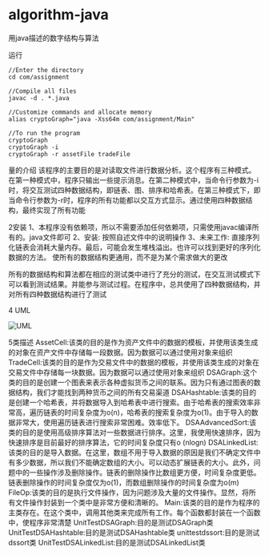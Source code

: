 # algorithm-java
用java描述的数字结构与算法

运行
~~~
//Enter the directory
cd com/assignment

//Compile all files
javac -d . *.java

//Customize commands and allocate memory
alias cryptoGraph="java -Xss64m com/assignment/Main"

//To run the program
cryptoGraph
cryptoGraph -i
cryptoGraph -r assetFile tradeFile
~~~

量的介绍
该程序的主要目的是对读取文件进行数据分析。这个程序有三种模式。在第一种模式中，程序只输出一些提示消息。在第二种模式中，当命令行参数为-i时，将交互测试四种数据结构，即链表、图、排序和哈希表。在第三种模式下，即当命令行参数为-r时，程序的所有功能都以交互方式显示。通过使用四种数据结构，最终实现了所有功能


2安装
1、本程序没有依赖项，所以不需要添加任何依赖项，只需使用javac编译所有的。java文件即可
2、安装:
按照自述文件中的说明操作
3、未来工作:
直接序列化链表会消耗大量内存。最后，可能会发生堆栈溢出。也许可以找到更好的序列化数据的方法。
使所有的数据结构更通用，而不是为某个需求做大的更改

所有的数据结构和算法都在相应的测试类中进行了充分的测试，在交互测试模式下可以看到测试结果。并能参与测试过程。在程序中，总共使用了四种数据结构，并对所有四种数据结构进行了测试

4 UML

![UML](https://user-images.githubusercontent.com/63355034/139312891-422d2c48-d0ff-4f1c-998d-58d14f1f9749.png)

5类描述
AssetCell:该类的目的是作为资产文件中的数据的模板，并使用该类生成的对象在资产文件中存储每一段数据。因为数据可以通过使用对象来组织
TradeCell:该类的目的是作为交易文件中的数据的模板，并使用该类生成的对象在交易文件中存储每一块数据。因为数据可以通过使用对象来组织
DSAGraph:这个类的目的是创建一个图表来表示各种虚拟货币之间的联系。因为只有通过图表的数据结构，我们才能找到两种货币之间的所有交易渠道
DSAHashtable:该类的目的是创建一个哈希表，并将数据导入到哈希表中进行搜索。由于哈希表的搜索效率非常高，遍历链表的时间复杂度为o(n)，哈希表的搜索复杂度为o(1)。由于导入的数据非常大，使用遍历链表进行搜索非常困难。效率低下。
DSAAdvancedSort:该类的目的是使用高级排序算法对一些数据进行排序。这里，我使用快速排序，因为快速排序是目前最好的排序算法，它的时间复杂度只有o (nlogn)
DSALinkedList:该类的目的是导入数据。在这里，数组不用于导入数据的原因是我们不确定文件中有多少数据，所以我们不能确定数组的大小。可以动态扩展链表的大小。此外，问题中的一些操作涉及删除操作。链表的删除操作比数组更方便，时间复杂度更低。链表删除操作的时间复杂度仅为o(1)，而数组删除操作的时间复杂度为o(m)
FileOp:该类的目的是执行文件操作，因为问题涉及大量的文件操作。显然，将所有文件操作封装到一个类中是非常方便和清晰的。
Main:该类的目的是作为程序的主类存在。在这个类中，调用其他类来完成所有工作。每个函数都封装在一个函数中，使程序非常清楚
UnitTestDSAGraph:目的是测试DSAGraph类
UnitTestDSAHashtable:目的是测试DSAHashtable类
unittestdssort:目的是测试dssort类
UnitTestDSALinkedList:目的是测试DSALinkedList类









